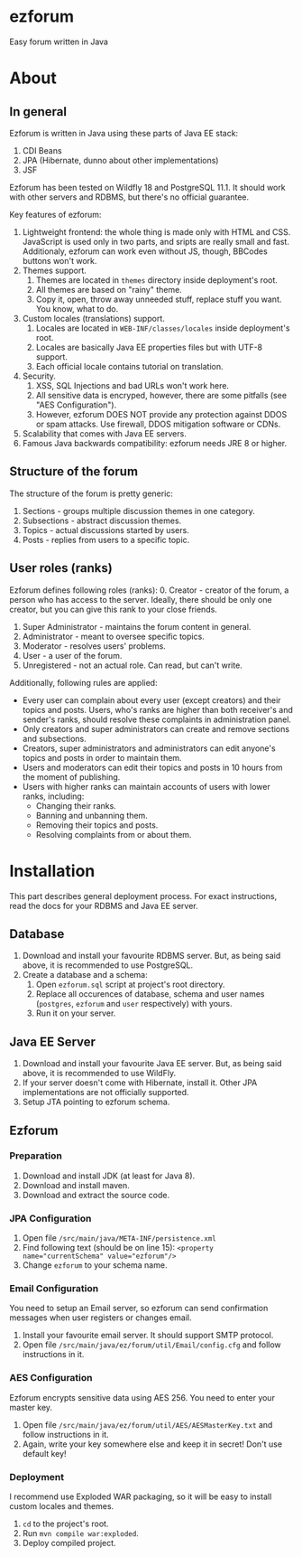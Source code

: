 # ezforum
Easy forum written in Java

# About
## In general
Ezforum is written in Java using these parts of Java EE stack:
1. CDI Beans
1. JPA (Hibernate, dunno about other implementations)
1. JSF

Ezforum has been tested on Wildfly 18 and PostgreSQL 11.1. It should work with other servers and RDBMS, but there's no official guarantee.

Key features of ezforum:
1. Lightweight frontend: the whole thing is made only with HTML and CSS. JavaScript is used only in two parts, and sripts are really small and fast. Additionaly, ezforum can work even without JS, though, BBCodes buttons won't work.
1. Themes support.
   1. Themes are located in `themes` directory inside deployment's root.
   1. All themes are based on "rainy" theme.
   1. Copy it, open, throw away unneeded stuff, replace stuff you want. You know, what to do.
1. Custom locales (translations) support.
   1. Locales are located in `WEB-INF/classes/locales` inside deployment's root.
   1. Locales are basically Java EE properties files but with UTF-8 support.
   1. Each official locale contains tutorial on translation.
1. Security.
   1. XSS, SQL Injections and bad URLs won't work here.
   1. All sensitive data is encryped, however, there are some pitfalls (see "AES Configuration").
   1. However, ezforum DOES NOT provide any protection against DDOS or spam attacks. Use firewall, DDOS mitigation software or CDNs.
1. Scalability that comes with Java EE servers.
1. Famous Java backwards compatibility: ezforum needs JRE 8 or higher.

## Structure of the forum
The structure of the forum is pretty generic:
1. Sections - groups multiple discussion themes in one category.
1. Subsections - abstract discussion themes.
1. Topics - actual discussions started by users.
1. Posts - replies from users to a specific topic.

## User roles (ranks)
Ezforum defines following roles (ranks):
0. Creator - creator of the forum, a person who has access to the server. Ideally, there should be only one creator, but you can give this rank to your close friends.
1. Super Administrator - maintains the forum content in general.
1. Administrator - meant to oversee specific topics.
1. Moderator - resolves users' problems.
1. User - a user of the forum.
1. Unregistered - not an actual role. Can read, but can't write.

Additionally, following rules are applied:
* Every user can complain about every user (except creators) and their topics and posts. Users, who's ranks are higher than both receiver's and sender's ranks, should resolve these complaints in administration panel.
* Only creators and super administrators can create and remove sections and subsections.
* Creators, super administrators and administrators can edit anyone's topics and posts in order to maintain them.
* Users and moderators can edit their topics and posts in 10 hours from the moment of publishing.
* Users with higher ranks can maintain accounts of users with lower ranks, including:
  * Changing their ranks.
  * Banning and unbanning them.
  * Removing their topics and posts.
  * Resolving complaints from or about them.
  
# Installation
This part describes general deployment process. For exact instructions, read the docs for your RDBMS and Java EE server.

## Database
1. Download and install your favourite RDBMS server. But, as being said above, it is recommended to use PostgreSQL.
1. Create a database and a schema:
   1. Open `ezforum.sql` script at project's root directory.
   1. Replace all occurences of database, schema and user names (`postgres`, `ezforum` and `user` respectively) with yours.
   1. Run it on your server.
  
## Java EE Server
1. Download and install your favourite Java EE server. But, as being said above, it is recommended to use WildFly.
1. If your server doesn't come with Hibernate, install it. Other JPA implementations are not officially supported.
1. Setup JTA pointing to ezforum schema.

## Ezforum
### Preparation
1. Download and install JDK (at least for Java 8).
1. Download and install maven.
1. Download and extract the source code.

### JPA Configuration
1. Open file `/src/main/java/META-INF/persistence.xml`
1. Find following text (should be on line 15): `<property name="currentSchema" value="ezforum"/>`
1. Change `ezforum` to your schema name.

### Email Configuration
You need to setup an Email server, so ezforum can send confirmation messages when user registers or changes email.
1. Install your favourite email server. It should support SMTP protocol.
1. Open file `/src/main/java/ez/forum/util/Email/config.cfg` and follow instructions in it.

### AES Configuration
Ezforum encrypts sensitive data using AES 256. You need to enter your master key.
1. Open file `/src/main/java/ez/forum/util/AES/AESMasterKey.txt` and follow instructions in it.
1. Again, write your key somewhere else and keep it in secret! Don't use default key!

### Deployment
I recommend use Exploded WAR packaging, so it will be easy to install custom locales and themes.
1. `cd` to the project's root.
1. Run `mvn compile war:exploded`.
1. Deploy compiled project.
